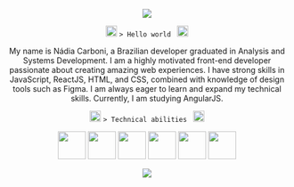 <p Align=center>
<img src ="https://github.com/NadyCarboni/NadyCarboni/assets/69855489/148ee527-1ecc-4f74-9416-08ca5aac2dfc">
</p>
<p Align=center><img src ="https://media3.giphy.com/media/qoARkK0zR0cLtbrkT9/giphy.webp?cid=ecf05e478pjdz6yc9wzdtswbmwov5y8hbzxxsnd7sy7rj4bs&ep=v1_stickers_search&rid=giphy.webp&ct=s" height="20px"> <code>> Hello world </code>
<img src ="https://media3.giphy.com/media/qoARkK0zR0cLtbrkT9/giphy.webp?cid=ecf05e478pjdz6yc9wzdtswbmwov5y8hbzxxsnd7sy7rj4bs&ep=v1_stickers_search&rid=giphy.webp&ct=s" height="20px">
</p>
<p Align=center>
My name is Nádia Carboni, a Brazilian developer graduated in Analysis and Systems Development. I am a highly motivated front-end developer passionate about creating amazing web experiences. I have strong skills in JavaScript, ReactJS, HTML, and CSS, combined with knowledge of design tools such as Figma. I am always eager to learn and expand my technical skills. Currently, I am studying AngularJS.
<p Align=center><img src ="https://media3.giphy.com/media/qoARkK0zR0cLtbrkT9/giphy.webp?cid=ecf05e478pjdz6yc9wzdtswbmwov5y8hbzxxsnd7sy7rj4bs&ep=v1_stickers_search&rid=giphy.webp&ct=s" height="20px"> <code>> Technical abilities </code>
  <img src ="https://media3.giphy.com/media/qoARkK0zR0cLtbrkT9/giphy.webp?cid=ecf05e478pjdz6yc9wzdtswbmwov5y8hbzxxsnd7sy7rj4bs&ep=v1_stickers_search&rid=giphy.webp&ct=s" height="20px">
<p Align=center>
  <img height="50px" width="auto" src="https://github.com/NadyCarboni/NadyCarboni/assets/69855489/e8583eee-69e6-46cd-8aab-927b706d4801"> 
<img height="50px" width="auto" src="https://github.com/NadyCarboni/NadyCarboni/assets/69855489/447d77e5-2f9c-4033-9330-8c724cdf3e4f"> 
  <img height="50px" width="auto" src="https://github.com/NadyCarboni/NadyCarboni/assets/69855489/8ac6e17f-84bb-4ce7-9bb4-af20f54ba543"> 
  <img height="50px" width="auto" src="https://github.com/NadyCarboni/NadyCarboni/assets/69855489/c8667b58-7152-4321-9e23-4b876504f95b"> 
  <img height="50px" width="auto" src="https://github.com/NadyCarboni/NadyCarboni/assets/69855489/15099f45-9df2-4084-95d1-126ab47e0979"> 
  <img height="50px" width="auto" src="https://github.com/NadyCarboni/NadyCarboni/assets/69855489/d9bd99dc-ea07-4577-a000-05fd7f530ef1"> 
</p>

<p Align=center>
<img src ="https://media2.giphy.com/media/K0UyAcJ0rmpyLxEckc/200.webp?cid=ecf05e47xebvbpcsgebx16af6gbrtgto20nz7hjedzfueokc&ep=v1_stickers_search&rid=200.webp&ct=s">
</p>




